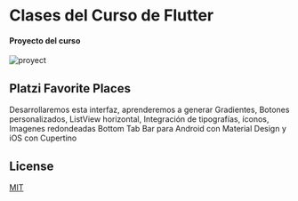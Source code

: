 # Clases del Curso de Flutter

#### Proyecto del curso
![proyect](https://static.platzi.com/media/landing-projects/imagen-flutter.png)

## Platzi Favorite Places
Desarrollaremos esta interfaz, aprenderemos a generar Gradientes, Botones personalizados, ListView horizontal, Integración de tipografías, íconos, Imagenes redondeadas Bottom Tab Bar para Android con Material Design y iOS con Cupertino



## License
[MIT](https://choosealicense.com/licenses/mit/)

